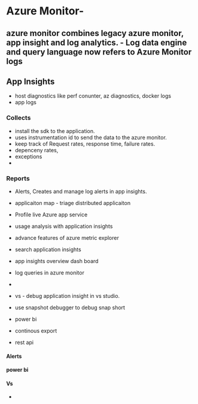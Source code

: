# Azure Monitor- 
  azure monitor combines legacy azure monitor, app insight and log analytics.
	- Log data engine and query language now refers to Azure Monitor logs
  - 
  
## App Insights
 - host diagnostics like perf conunter, az diagnostics, docker logs
 - app logs

###  Collects
- install the sdk to the application.
- uses instrumentation id to send the data to the azure monitor.
- keep track of Request rates, response time, failure rates.
- depenceny rates,
- exceptions
- 

###  Reports
 - Alerts, Creates and manage log alerts in app insights.
 - applicaiton map - triage distributed applicaiton
 - Profile live Azure app service 
 - usage analysis with application insights
 - advance features of azure metric explorer
 - search application insights
 - app insights overview dash board
 - log queries in azure monitor
 -  
 - vs - debug application insight in vs studio.
 - use snapshot debugger to debug snap short
 
 - power bi
 
 - continous export
 - rest api
 
#### Alerts

#### power bi

#### Vs 

- 
